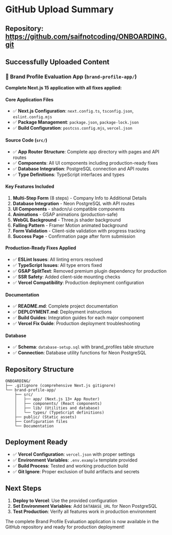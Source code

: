 # GitHub Upload Summary

## Repository: https://github.com/saifnotcoding/ONBOARDING.git

## Successfully Uploaded Content

### 🎯 **Brand Profile Evaluation App** (`brand-profile-app/`)

**Complete Next.js 15 application with all fixes applied:**

#### Core Application Files
- ✅ **Next.js Configuration**: `next.config.ts`, `tsconfig.json`, `eslint.config.mjs`
- ✅ **Package Management**: `package.json`, `package-lock.json` 
- ✅ **Build Configuration**: `postcss.config.mjs`, `vercel.json`

#### Source Code (`src/`)
- ✅ **App Router Structure**: Complete app directory with pages and API routes
- ✅ **Components**: All UI components including production-ready fixes
- ✅ **Database Integration**: PostgreSQL connection and API routes
- ✅ **Type Definitions**: TypeScript interfaces and types

#### Key Features Included
1. **Multi-Step Form** (8 steps) - Company Info to Additional Details
2. **Database Integration** - Neon PostgreSQL with API routes
3. **UI Components** - shadcn/ui compatible components
4. **Animations** - GSAP animations (production-safe)
5. **WebGL Background** - Three.js shader background
6. **Falling Pattern** - Framer Motion animated background
7. **Form Validation** - Client-side validation with progress tracking
8. **Success Page** - Confirmation page after form submission

#### Production-Ready Fixes Applied
- ✅ **ESLint Issues**: All linting errors resolved
- ✅ **TypeScript Issues**: All type errors fixed
- ✅ **GSAP SplitText**: Removed premium plugin dependency for production
- ✅ **SSR Safety**: Added client-side mounting checks
- ✅ **Vercel Compatibility**: Production deployment configuration

#### Documentation
- ✅ **README.md**: Complete project documentation
- ✅ **DEPLOYMENT.md**: Deployment instructions
- ✅ **Build Guides**: Integration guides for each major component
- ✅ **Vercel Fix Guide**: Production deployment troubleshooting

#### Database
- ✅ **Schema**: `database-setup.sql` with brand_profiles table structure
- ✅ **Connection**: Database utility functions for Neon PostgreSQL

## Repository Structure
```
ONBOARDING/
├── .gitignore (comprehensive Next.js gitignore)
└── brand-profile-app/
    ├── src/
    │   ├── app/ (Next.js 13+ App Router)
    │   ├── components/ (React components)
    │   ├── lib/ (Utilities and database)
    │   └── types/ (TypeScript definitions)
    ├── public/ (Static assets)
    ├── Configuration files
    └── Documentation
```

## Deployment Ready
- ✅ **Vercel Configuration**: `vercel.json` with proper settings
- ✅ **Environment Variables**: `.env.example` template provided
- ✅ **Build Process**: Tested and working production build
- ✅ **Git Ignore**: Proper exclusion of build artifacts and secrets

## Next Steps
1. **Deploy to Vercel**: Use the provided configuration
2. **Set Environment Variables**: Add `DATABASE_URL` for Neon PostgreSQL
3. **Test Production**: Verify all features work in production environment

The complete Brand Profile Evaluation application is now available in the GitHub repository and ready for production deployment!
